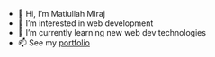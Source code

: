 - 👋 Hi, I’m Matiullah Miraj
- 👀 I’m interested in web development
- 🌱 I’m currently learning new web dev technologies
- 📫 See my [portfolio](https://matiullah-miraj-production.up.railway.app/)
